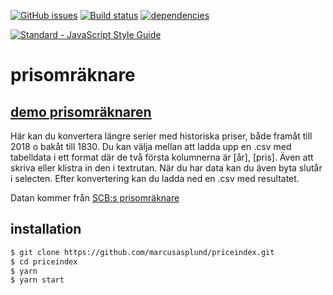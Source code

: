 [![GitHub issues](https://img.shields.io/github/issues/marcusasplund/prisomraknare.svg)](https://github.com/marcusasplund/prisomraknare/issues)
[![Build status](https://travis-ci.org/marcusasplund/prisomraknare.svg?branch=master)](https://travis-ci.org/marcusasplund/prisomraknare)
[![dependencies](https://david-dm.org/marcusasplund/prisomraknare.svg)](https://david-dm.org/marcusasplund/prisomraknare)

[![Standard - JavaScript Style Guide](https://cdn.rawgit.com/feross/standard/master/badge.svg)](https://github.com/feross/standard)

# prisomräknare

## [demo prisomräknaren](https://pap.as/prisomraknare/)

Här kan du konvertera längre serier med historiska priser, både framåt till 2018 o bakåt till 1830. Du kan välja mellan att ladda upp en .csv med tabelldata i ett format där de två första kolumnerna är [år], [pris]. Även att skriva eller klistra in den i textrutan.
När du har data kan du även byta slutår i selecten. Efter konvertering kan du ladda ned en .csv med resultatet.

Datan kommer från [SCB:s prisomräknare](https://www.scb.se/hitta-statistik/sverige-i-siffror/prisomraknaren/)

## installation

````bash
$ git clone https://github.com/marcusasplund/priceindex.git
$ cd priceindex
$ yarn
$ yarn start

````
